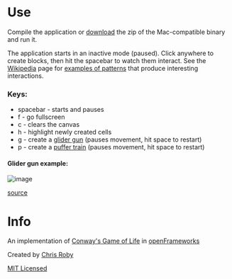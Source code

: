 # Use
Compile the application or [download](https://github.com/downloads/croby/conway-of/conway.zip) the zip of the Mac-compatible binary and run it.

The application starts in an inactive mode (paused). Click anywhere to create blocks, then hit the spacebar to watch them interact. See the [Wikipedia](http://en.wikipedia.org/wiki/Conway's_Game_of_Life) page for [examples of patterns](http://en.wikipedia.org/wiki/Conway's_Game_of_Life#Examples_of_patterns) that produce interesting interactions.

### Keys:

* spacebar - starts and pauses
* f - go fullscreen
* c - clears the canvas
* h - highlight newly created cells
* g - create a [glider gun]( http://en.wikipedia.org/wiki/Gun_\(cellular_automaton\)) (pauses movement, hit space to restart)
* p - create a [puffer train](http://en.wikipedia.org/wiki/Puffer_train_\(cellular_automaton\)) (pauses movement, hit space to restart)

#### Glider gun example:

![image](http://upload.wikimedia.org/wikipedia/commons/e/e5/Gospers_glider_gun.gif)

[source](http://en.wikipedia.org/wiki/File:Gospers_glider_gun.gif)

# Info
An implementation of [Conway's Game of Life](http://en.wikipedia.org/wiki/Conway's_Game_of_Life) in [openFrameworks](http://www.openframeworks.cc/)

Created by [Chris Roby](http://github.com/croby)

[MIT Licensed](https://github.com/croby/conway-of/blob/master/MIT-LICENSE.txt)